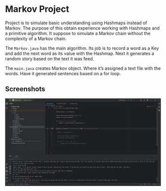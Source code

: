 # Markov Project
Project is to simulate basic understanding using Hashmaps instead of Markov. The purpose of this obtain experience working with Hashmaps and a primitive algorithm. It suppose to simulate a Markov chain without the complexity of a Markov chain. 

The `Markov.java` has the main algorithm. Its job is to record a word as a Key and add the next word as its value with the Hashmap. Next it generates a random story based on the text it was feed.

The `main.java` creates Markov object. Where it’s assigned a text file with the words. Have it generated sentences based on a for loop.

## Screenshots

![App Screenshot](https://github.com/MiCe-exe/Markov/blob/main/Markov.png)
